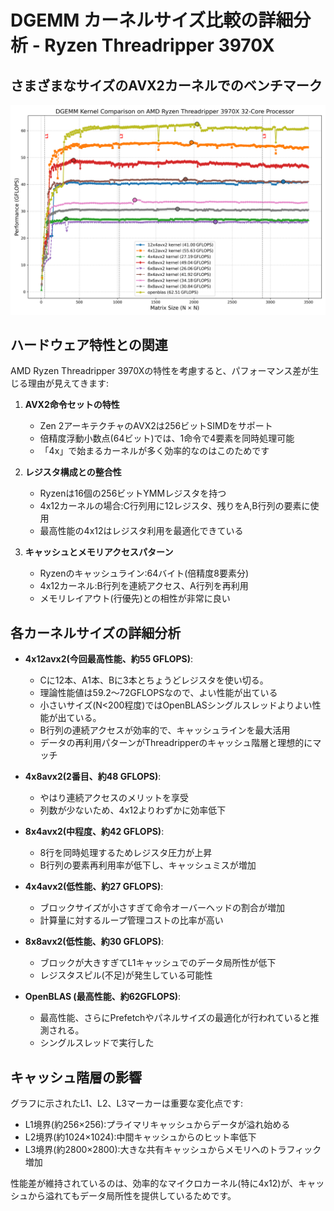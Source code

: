 # DGEMM カーネルサイズ比較の詳細分析 - Ryzen Threadripper 3970X


## さまざまなサイズのAVX2カーネルでのベンチマーク
![DGEMM ベンチマークプロット](17/all_kernels_comparison.png)

## ハードウェア特性との関連

AMD Ryzen Threadripper 3970Xの特性を考慮すると、パフォーマンス差が生じる理由が見えてきます:

1. **AVX2命令セットの特性**
   - Zen 2アーキテクチャのAVX2は256ビットSIMDをサポート
   - 倍精度浮動小数点(64ビット)では、1命令で4要素を同時処理可能
   - 「4x」で始まるカーネルが多く効率的なのはこのためです

2. **レジスタ構成との整合性**
   - Ryzenは16個の256ビットYMMレジスタを持つ
   - 4x12カーネルの場合:C行列用に12レジスタ、残りをA,B行列の要素に使用
   - 最高性能の4x12はレジスタ利用を最適化できている

3. **キャッシュとメモリアクセスパターン**
   - Ryzenのキャッシュライン:64バイト(倍精度8要素分)
   - 4x12カーネル:B行列を連続アクセス、A行列を再利用
   - メモリレイアウト(行優先)との相性が非常に良い

## 各カーネルサイズの詳細分析

- **4x12avx2(今回最高性能、約55 GFLOPS)**:
  - Cに12本、A1本、Bに3本とちょうどレジスタを使い切る。
  - 理論性能値は59.2〜72GFLOPSなので、よい性能が出ている
  - 小さいサイズ(N<200程度)ではOpenBLASシングルスレッドよりよい性能が出ている。
  - B行列の連続アクセスが効率的で、キャッシュラインを最大活用
  - データの再利用パターンがThreadripperのキャッシュ階層と理想的にマッチ
    
- **4x8avx2(2番目、約48 GFLOPS)**:
  - やはり連続アクセスのメリットを享受
  - 列数が少ないため、4x12よりわずかに効率低下

- **8x4avx2(中程度、約42 GFLOPS)**:
  - 8行を同時処理するためレジスタ圧力が上昇
  - B行列の要素再利用率が低下し、キャッシュミスが増加

- **4x4avx2(低性能、約27 GFLOPS)**:
  - ブロックサイズが小さすぎて命令オーバーヘッドの割合が増加
  - 計算量に対するループ管理コストの比率が高い

- **8x8avx2(低性能、約30 GFLOPS)**:
  - ブロックが大きすぎてL1キャッシュでのデータ局所性が低下
  - レジスタスピル(不足)が発生している可能性
    
- **OpenBLAS (最高性能、約62GFLOPS)**:
  - 最高性能、さらにPrefetchやパネルサイズの最適化が行われていると推測される。
  - シングルスレッドで実行した

## キャッシュ階層の影響

グラフに示されたL1、L2、L3マーカーは重要な変化点です:
- L1境界(約256×256):プライマリキャッシュからデータが溢れ始める
- L2境界(約1024×1024):中間キャッシュからのヒット率低下
- L3境界(約2800×2800):大きな共有キャッシュからメモリへのトラフィック増加

性能差が維持されているのは、効率的なマイクロカーネル(特に4x12)が、キャッシュから溢れてもデータ局所性を提供しているためです。

